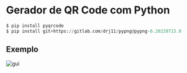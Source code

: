 # Gerador de QR Code com Python
```python
$ pip install pyqrcode
$ pip install git+https://gitlab.com/drj11/pypng@pypng-0.20220715.0
```
## Exemplo
![gui]((https://raw.githubusercontent.com/liviavianna/qrcode_generator/main/ig-url.png))
